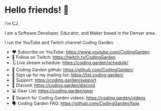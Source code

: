 # Hello friends! 👋

I'm CJ.

I am a Software Developer, Educator, and Maker based in the Denver area.

I run the YouTube and Twitch channel Coding Garden.

* ❤️ Subscribe on YouTube: https://www.youtube.com/CodingGarden
* 💜 Follow on Twitch: https://twitch.tv/CodingGarden
* 🗓 Live stream schedule: https://coding.garden/schedule/
* 🐙 Coding Garden github: https://github.com/CodingGarden/
* 📩 Sign up for my mailing list: https://list.coding.garden/
* 💖 Support: https://coding.garden/support
* 💬 Discord: https://coding.garden/discord
* 💻 Gear List: https://coding.garden/gear
* 🔎 Search for Coding Garden videos: https://coding.garden/videos
* 🗣 Coding Garden FAQ: https://github.com/CodingGarden/faqs

